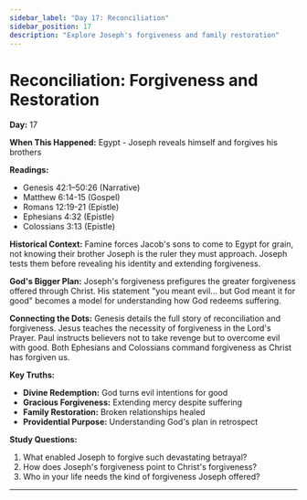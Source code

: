 ```yaml
---
sidebar_label: "Day 17: Reconciliation"
sidebar_position: 17
description: "Explore Joseph's forgiveness and family restoration"
---
```


# Reconciliation: Forgiveness and Restoration

**Day:** 17

**When This Happened:** Egypt - Joseph reveals himself and forgives his brothers

**Readings:**
- Genesis 42:1–50:26 (Narrative)
- Matthew 6:14-15 (Gospel)
- Romans 12:19-21 (Epistle)
- Ephesians 4:32 (Epistle)
- Colossians 3:13 (Epistle)

**Historical Context:** Famine forces Jacob's sons to come to Egypt for grain, not knowing their brother Joseph is the ruler they must approach. Joseph tests them before revealing his identity and extending forgiveness.

**God's Bigger Plan:** Joseph's forgiveness prefigures the greater forgiveness offered through Christ. His statement "you meant evil... but God meant it for good" becomes a model for understanding how God redeems suffering.

**Connecting the Dots:** Genesis details the full story of reconciliation and forgiveness. Jesus teaches the necessity of forgiveness in the Lord's Prayer. Paul instructs believers not to take revenge but to overcome evil with good. Both Ephesians and Colossians command forgiveness as Christ has forgiven us.

**Key Truths:**
- **Divine Redemption:** God turns evil intentions for good
- **Gracious Forgiveness:** Extending mercy despite suffering
- **Family Restoration:** Broken relationships healed
- **Providential Purpose:** Understanding God's plan in retrospect

**Study Questions:**
1. What enabled Joseph to forgive such devastating betrayal?
2. How does Joseph's forgiveness point to Christ's forgiveness?
3. Who in your life needs the kind of forgiveness Joseph offered?

---